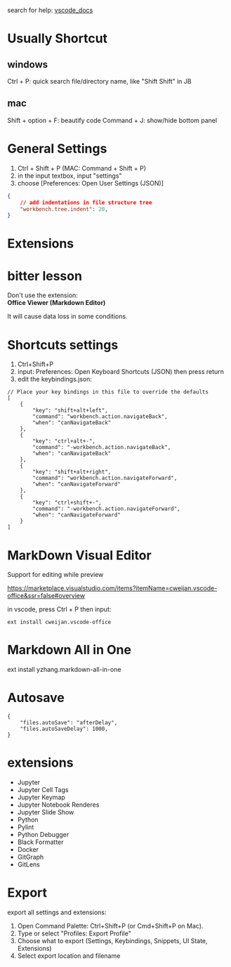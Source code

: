 search for help: [vscode_docs](https://code.visualstudio.com/docs/editor/codebasics)

# Usually Shortcut

## windows
Ctrl + P:  quick search file/directory name, like "Shift Shift" in JB


## mac
Shift + option + F: beautify code
Command + J: show/hide bottom panel


# General Settings

1. Ctrl + Shift + P (MAC: Command + Shift + P)
2. in the input textbox, input "settings"
3. choose [Preferences: Open User Settings (JSON)]

```json
{
    // add indentations in file structure tree
    "workbench.tree.indent": 20,
}

```

# Extensions



# bitter lesson
Don't use the extension:   
**Office Viewer (Markdown Editor)**

It will cause data loss in some conditions.


# Shortcuts settings


1. Ctrl+Shift+P
2. input: Preferences: Open Keyboard Shortcuts (JSON)  then press return
3. edit the keybindings.json:

```
// Place your key bindings in this file to override the defaults
[
    {
        "key": "shift+alt+left",
        "command": "workbench.action.navigateBack",
        "when": "canNavigateBack"
    },
    {
        "key": "ctrl+alt+-",
        "command": "-workbench.action.navigateBack",
        "when": "canNavigateBack"
    },
    {
        "key": "shift+alt+right",
        "command": "workbench.action.navigateForward",
        "when": "canNavigateForward"
    },
    {
        "key": "ctrl+shift+-",
        "command": "-workbench.action.navigateForward",
        "when": "canNavigateForward"
    }
]
```


# MarkDown Visual Editor

Support for editing while preview

https://marketplace.visualstudio.com/items?itemName=cweijan.vscode-office&ssr=false#overview

in vscode, press Ctrl + P then input:

```
ext install cweijan.vscode-office
```

# Markdown All in One

ext install yzhang.markdown-all-in-one


# Autosave

```
{
    "files.autoSave": "afterDelay",
    "files.autoSaveDelay": 1000,
}
```


# extensions
- Jupyter
- Jupyter Cell Tags
- Jupyter Keymap
- Jupyter Notebook Renderes
- Jupyter Slide Show
- Python
- Pylint
- Python Debugger
- Black Formatter
- Docker
- GitGraph
- GitLens


# Export
export all settings and extensions:
1. Open Command Palette: Ctrl+Shift+P (or Cmd+Shift+P on Mac).
2. Type or select "Profiles: Export Profile"
3. Choose what to export (Settings, Keybindings, Snippets, UI State, Extensions)
4. Select export location and filename